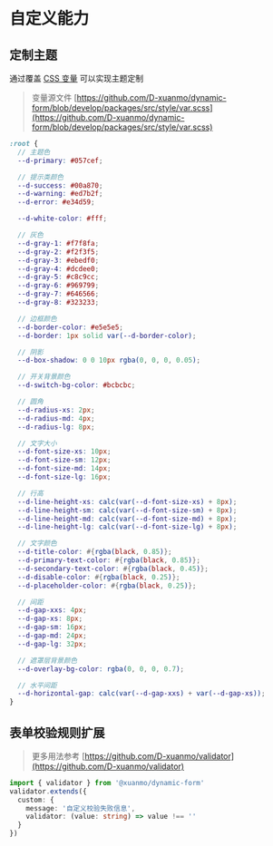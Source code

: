 # 自定义能力

## 定制主题

通过覆盖 [CSS 变量](https://developer.mozilla.org/zh-CN/docs/Web/CSS/Using_CSS_custom_properties) 可以实现主题定制

> 变量源文件 [https://github.com/D-xuanmo/dynamic-form/blob/develop/packages/src/style/var.scss](https://github.com/D-xuanmo/dynamic-form/blob/develop/packages/src/style/var.scss)

```scss
:root {
  // 主题色
  --d-primary: #057cef;

  // 提示类颜色
  --d-success: #00a870;
  --d-warning: #ed7b2f;
  --d-error: #e34d59;

  --d-white-color: #fff;

  // 灰色
  --d-gray-1: #f7f8fa;
  --d-gray-2: #f2f3f5;
  --d-gray-3: #ebedf0;
  --d-gray-4: #dcdee0;
  --d-gray-5: #c8c9cc;
  --d-gray-6: #969799;
  --d-gray-7: #646566;
  --d-gray-8: #323233;

  // 边框颜色
  --d-border-color: #e5e5e5;
  --d-border: 1px solid var(--d-border-color);

  // 阴影
  --d-box-shadow: 0 0 10px rgba(0, 0, 0, 0.05);

  // 开关背景颜色
  --d-switch-bg-color: #bcbcbc;

  // 圆角
  --d-radius-xs: 2px;
  --d-radius-md: 4px;
  --d-radius-lg: 8px;

  // 文字大小
  --d-font-size-xs: 10px;
  --d-font-size-sm: 12px;
  --d-font-size-md: 14px;
  --d-font-size-lg: 16px;

  // 行高
  --d-line-height-xs: calc(var(--d-font-size-xs) + 8px);
  --d-line-height-sm: calc(var(--d-font-size-sm) + 8px);
  --d-line-height-md: calc(var(--d-font-size-md) + 8px);
  --d-line-height-lg: calc(var(--d-font-size-lg) + 8px);

  // 文字颜色
  --d-title-color: #{rgba(black, 0.85)};
  --d-primary-text-color: #{rgba(black, 0.85)};
  --d-secondary-text-color: #{rgba(black, 0.45)};
  --d-disable-color: #{rgba(black, 0.25)};
  --d-placeholder-color: #{rgba(black, 0.25)};

  // 间距
  --d-gap-xxs: 4px;
  --d-gap-xs: 8px;
  --d-gap-sm: 16px;
  --d-gap-md: 24px;
  --d-gap-lg: 32px;

  // 遮罩层背景颜色
  --d-overlay-bg-color: rgba(0, 0, 0, 0.7);

  // 水平间距
  --d-horizontal-gap: calc(var(--d-gap-xxs) + var(--d-gap-xs));
}
```

## 表单校验规则扩展

> 更多用法参考 [https://github.com/D-xuanmo/validator](https://github.com/D-xuanmo/validator)

```typescript
import { validator } from '@xuanmo/dynamic-form'
validator.extends({
  custom: {
    message: '自定义校验失败信息',
    validator: (value: string) => value !== ''
  }
})
```
